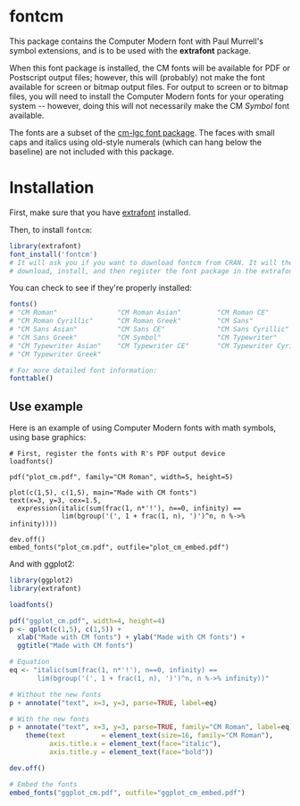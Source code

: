 # fontcm

This package contains the Computer Modern font with Paul Murrell's symbol extensions, and is to be used with the **extrafont** package.

When this font package is installed, the CM fonts will be available for PDF or Postscript output files; however, this will (probably) not make the font available for screen or bitmap output files.
For output to screen or to bitmap files, you will need to install the Computer Modern fonts for your operating system -- however, doing this will not necessarily make the CM *Symbol* font available.

The fonts are a subset of the [cm-lgc font package](http://www.ctan.org/tex-archive/help/Catalogue/entries/cm-lgc.html).
The faces with small caps and italics using old-style numerals (which can hang below the baseline) are not included with this package.


# Installation

First, make sure that you have [extrafont](https://github.com/wch/extrafont) installed.

Then, to install `fontcm`:

```R
library(extrafont)
font_install('fontcm')
# It will ask you if you want to download fontcm from CRAN. It will then
# download, install, and then register the font package in the extrafont database
```

You can check to see if they're properly installed:

```R
fonts()
# "CM Roman"               "CM Roman Asian"         "CM Roman CE"
# "CM Roman Cyrillic"      "CM Roman Greek"         "CM Sans"
# "CM Sans Asian"          "CM Sans CE"             "CM Sans Cyrillic"
# "CM Sans Greek"          "CM Symbol"              "CM Typewriter"
# "CM Typewriter Asian"    "CM Typewriter CE"       "CM Typewriter Cyrillic"
# "CM Typewriter Greek"

# For more detailed font information:
fonttable()
```

## Use example

Here is an example of using Computer Modern fonts with math symbols, using base graphics:

```{r eval=FALSE, tidy=FALSE}
# First, register the fonts with R's PDF output device
loadfonts()

pdf("plot_cm.pdf", family="CM Roman", width=5, height=5)

plot(c(1,5), c(1,5), main="Made with CM fonts")
text(x=3, y=3, cex=1.5,
  expression(italic(sum(frac(1, n*'!'), n==0, infinity) ==
             lim(bgroup('(', 1 + frac(1, n), ')')^n, n %->% infinity))))

dev.off()
embed_fonts("plot_cm.pdf", outfile="plot_cm_embed.pdf")
```

And with ggplot2:

```R
library(ggplot2)
library(extrafont)

loadfonts()

pdf("ggplot_cm.pdf", width=4, height=4)
p <- qplot(c(1,5), c(1,5)) +
  xlab("Made with CM fonts") + ylab("Made with CM fonts") +
  ggtitle("Made with CM fonts")

# Equation
eq <- "italic(sum(frac(1, n*'!'), n==0, infinity) ==
       lim(bgroup('(', 1 + frac(1, n), ')')^n, n %->% infinity))"

# Without the new fonts
p + annotate("text", x=3, y=3, parse=TRUE, label=eq)

# With the new fonts
p + annotate("text", x=3, y=3, parse=TRUE, family="CM Roman", label=eq) +
    theme(text         = element_text(size=16, family="CM Roman"),
          axis.title.x = element_text(face="italic"),
          axis.title.y = element_text(face="bold"))

dev.off()

# Embed the fonts
embed_fonts("ggplot_cm.pdf", outfile="ggplot_cm_embed.pdf")
```
